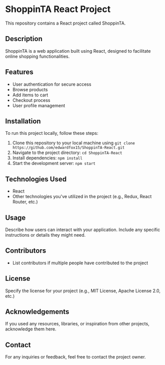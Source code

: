 # ShoppinTA React Project

This repository contains a React project called ShoppinTA.

## Description

ShoppinTA is a web application built using React, designed to facilitate online shopping functionalities.

## Features

- User authentication for secure access
- Browse products
- Add items to cart
- Checkout process
- User profile management

## Installation

To run this project locally, follow these steps:

1. Clone this repository to your local machine using `git clone https://github.com/edwardfox15/ShoppinTA-React.git`
2. Navigate to the project directory: `cd ShoppinTA-React`
3. Install dependencies: `npm install`
4. Start the development server: `npm start`

## Technologies Used

- React
- Other technologies you've utilized in the project (e.g., Redux, React Router, etc.)

## Usage

Describe how users can interact with your application. Include any specific instructions or details they might need.

## Contributors

- List contributors if multiple people have contributed to the project

## License

Specify the license for your project (e.g., MIT License, Apache License 2.0, etc.)

## Acknowledgements

If you used any resources, libraries, or inspiration from other projects, acknowledge them here.

## Contact

For any inquiries or feedback, feel free to contact the project owner.
